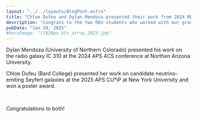 ```yaml
---
layout: "../../layouts/BlogPost.astro"
title: "Chloe Dufeu and Dylan Mendoza presented their work from 2024 REU at conferences!"
description: "Congrats to the two REU students who worked with our group in 2024 Summer!"
pubDate: "Jan 28, 2025"
#heroImage: "/1920px-Vts_array_2023.jpg"
---
```


Dylan Mendoza (University of Northern Colorado) presented his work on the radio galaxy IC 310 at the 2024 APS 4CS conference at Northen Arizona University. 
<br>

Chloe Dufeu (Bard College) presented her work on candidate neutrino-emiting Seyfert galaxies at the 2025 APS CU*iP at New York University and won a poster award. 

<br>

Congratulations to both! 

<br>


